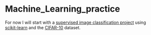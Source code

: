 # Machine_Learning_practice
For now I will start with a [supervised image classification project](../main/image_classification_project_sklearn.ipynb) using [scikit-learn](https://scikit-learn.org) and the [CIFAR-10](https://www.cs.toronto.edu/~kriz/cifar.html) dataset.
